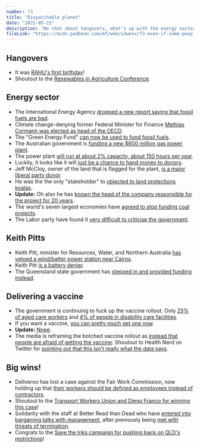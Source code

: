 ```yaml
---
number: 73
title: "Dispatchable planet"
date: "2021-05-23"
description: "We chat about hangovers, what's up with the energy sector (and who's getting the handouts), and the government simply refuses to deliver a vaccine."
fileLink: "https://mcdn.podbean.com/mf/web/u3wexv/73-even-if-some-people-will-die-001.mp3"
---
```


## Hangovers

- It was [RAHU's first birthday](https://rahu.org.au/)!
- Shoutout to the [Renewables in Agriculture Conference](https://www.renewablesinagconference.com.au/).

## Energy sector

- The International Energy Agency [dropped a new report saying that fossil fuels are bad](https://reneweconomy.com.au/iea-says-no-place-no-gas-fired-recovery-in-world-aiming-for-net-zero-by-2050/).
- Climate change-denying former Federal Minister for Finance [Mathias Cormann was elected as head of the OECD](https://www.oecd.org/newsroom/oecd-member-countries-appoint-mathias-cormann-as-next-secretary-general.htm).
- The "Green Energy Fund" [can now be used to fund fossil fuels](https://www.theguardian.com/australia-news/2021/may/18/angus-taylor-moves-to-allow-renewable-energy-agency-to-fund-carbon-capture-and-hydrogen).
- The Australian government is [funding a new $600 million gas power plant](https://www.smh.com.au/politics/federal/morrison-government-bankrolls-600m-hunter-valley-gas-plant-20210519-p57t2u.html).
- The power plant [will run at about 2% capacity, about 150 hours per year](https://reneweconomy.com.au/taylors-kurri-kurri-gas-plant-to-run-on-dirty-diesel-first/).
- Luckily, it looks like it will [just be a chance to hand money to donors](https://www.crikey.com.au/2020/09/23/jeff-mccloy-gas-led-recovery/).
- Jeff McCloy, owner of the land that is flagged for the plant, [is a major liberal party donor](https://www.smh.com.au/national/nsw/i-feel-like-a-walking-atm-newcastle-lord-mayor-jeff-mccloy-admits-giving-tens-of-thousands-of-dollars-to-liberal-candidates-20140813-103plf.html).
- He was the the only "stakeholder" to [objected to land protections koalas](https://www.smh.com.au/politics/nsw/property-developer-the-only-stakeholder-to-raise-concerns-about-nsw-koala-policy-20200915-p55vyn.html).
- **Update:** Oh also he has [known the head of the company responsible for the project for 20 years](https://www.theguardian.com/australia-news/2021/may/26/snowy-hydro-chief-executive-tells-inquiry-hes-known-owner-of-nsw-gas-plant-site-for-40-years).
- The world's seven largest economies have [agreed to stop funding coal projects](https://www.abc.net.au/news/2021-05-22/g7-agrees-to-stop-financing-coal-projects/100157706).
- The Labor party have found it [very difficult to criticise the government](https://www.theguardian.com/australia-news/2021/may/19/labor-demands-government-release-business-case-for-600m-hunter-valley-gas-plant).

## Keith Pitts

- Keith Pitt, minister for Resources, Water, and Northern Australia [has vetoed a wind/batter power station near Cairns](https://www.theguardian.com/australia-news/2021/may/06/coalition-vetoes-funding-for-wind-and-battery-farm-in-northern-queensland).
- Keith Pitt [is a battery denier](https://www.youtube.com/watch?v=0MVg3v8zwCY).
- The Queensland state government has [stepped in and provided funding instead](https://reneweconomy.com.au/queensland-steps-in-to-back-wind-and-battery-plant-vetoed-by-keith-pitt/).

## Delivering a vaccine

- The government is continuing to fuck up the vaccine rollout. Only [25% of aged care workers](https://www.theguardian.com/australia-news/2021/may/21/just-three-of-13-promised-vaccine-hubs-for-australias-young-aged-care-workers-have-opened) and [4% of people in disability care facilities](https://www.abc.net.au/news/2021-05-18/covid-19-vaccinations-borders-hrdlicka-steele-john-littleproud/100145526).
- If you want a vaccine, [you can pretty much get one now](https://www.theguardian.com/society/2021/may/23/people-under-50-asking-for-and-getting-astrazeneca-vaccine-as-older-australians-hang-back).
- **Update:** [Nope](https://www.theguardian.com/australia-news/2021/may/26/melbournes-vaccine-hubs-see-long-queues-as-city-responds-to-covid-outbreak).
- The media is reframing the botched vaccine rollout as [instead that people are afraid of getting the vaccine](https://www.theguardian.com/australia-news/2021/may/21/just-three-of-13-promised-vaccine-hubs-for-australias-young-aged-care-workers-have-opened). Shoutout to Health Nerd on Twitter for [pointing out that this isn't really what the data says](https://twitter.com/GidMK/status/1394794430847090688).  

## Big wins!

- Deliveroo has lost a case against the Fair Work Commission, now holding up that [their workers should be defined as employees instead of contractors](https://www.abc.net.au/news/2021-05-18/deliveroo-driver-dismissal-hard-and-unjust-says-fair-work/100145570).
- Shoutout to the [Transport Workers Union and Diego Franco for winning this case](https://www.twu.com.au/press/final-hearing-of-sacked-delivery-riders-test-case-against-deliveroo/)!
- Solidarity with the staff at Better Read than Dead who have [entered into bargaining talks with management](https://twitter.com/raffwu/status/1394466234075283459), after previously being [met with threats of termination](https://honisoit.com/2021/05/workers-at-better-read-than-dead-battle-for-bargaining-rights/).
- Congrats to the [Save the Inks campaign for pushing back on QLD's restrictions](https://www.instagram.com/p/CPE3Pt-LjGr/)!







